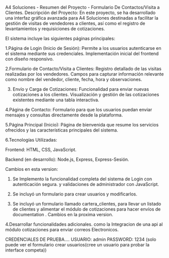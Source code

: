A4 Soluciones - Resumen del Proyecto - Formulario De 
Contactos/Visita a Clientes. 
Descripción del Proyecto: 
En este proyecto, se ha desarrollado una interfaz gráfica avanzada para A4 
Soluciones destinadas a facilitar la gestión de visitas de vendedores a 
clientes, así como el registro de levantamientos y requisiciones de 
cotizaciones.  

El sistema incluye las siguientes páginas principales: 

1.Página de Login (Inicio de Sesión): 
Permite a los usuarios autenticarse en el sistema mediante sus credenciales. 
Implementación inicial del frontend con diseño responsivo. 

2.Formulario de Contacto/Visita a Clientes: 
Registro detallado de las visitas realizadas por los vendedores. Campos para 
capturar información relevante como nombre del vendedor, cliente, fecha, 
hora y observaciones.  

3. Envío y Carga de Cotizaciones: 
Funcionalidad para enviar nuevas cotizaciones a los clientes. Visualización 
y gestión de las cotizaciones existentes mediante una tabla interactiva.

4.Página de Contacto: 
Formulario para que los usuarios puedan enviar mensajes y consultas 
directamente desde la plataforma. 

5.Página Principal (Inicio): 
Página de bienvenida que resume los servicios ofrecidos y las características 
principales del sistema. 

6.Tecnologías Utilizadas: 

Frontend: HTML, CSS, JavaScript.

Backend (en desarrollo): Node.js, 
Express, Express-Sesión. 

Cambios en esta version: 

1. Se Implemento la funcionalidad completa del sistema de Login con 
autenticación segura. y validaciones de administrador con JavaScript.

3. Se incluyó un formulario para crear usuarios y modificarlos.
   
5. Se incluyó un formulario llamado cartera_clientes, para llevar un listado de clientes y alimentar el módulo de cotizaciones para hacer envíos de documentation .
Cambios en la proxima version.

4.Desarrollar funcionalidades adicionales. como la Integracion de una api al módulo cotizaciones para enviar correos Electronicos.

CREDENCIALES DE PRUEBA.... 
USUARIO: admin   PASSWORD: 1234 (solo puede ver el formulario crear usuarios(cree un usuario para probar la interface competa))
